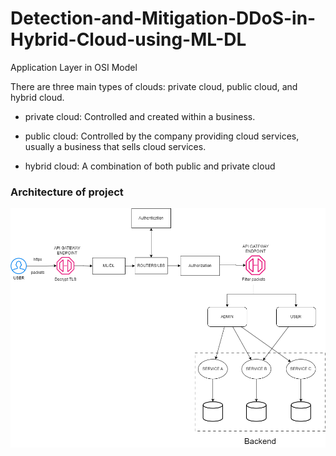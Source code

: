 # Detection-and-Mitigation-DDoS-in-Hybrid-Cloud-using-ML-DL
Application Layer in OSI Model

There are three main types of clouds: private cloud, public cloud, and hybrid cloud.

+ private cloud: Controlled and created within a business.

+ public cloud: Controlled by the company providing cloud services, usually a business that sells cloud services.

+ hybrid cloud: A combination of both public and private cloud

### Architecture of project
![Alt text](abc.drawio.png)

